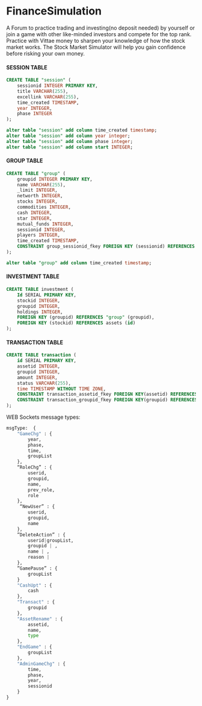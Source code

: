# FinanceSimulation
A Forum to practice trading and investing(no deposit needed) by yourself or join a game with other  like-minded investors and compete for the top rank. Practice with Vittae money to sharpen your knowledge of how the stock market  works. The Stock Market Simulator will help you gain confidence before risking your own money.

<h4>SESSION TABLE</h4>

```sql
CREATE TABLE "session" (
    sessionid INTEGER PRIMARY KEY,
    title VARCHAR(255),
    excellink VARCHAR(255),
    time_created TIMESTAMP,
    year INTEGER,
    phase INTEGER
);
```
```sql
alter table "session" add column time_created timestamp;
alter table "session" add column year integer;
alter table "session" add column phase integer;
alter table "session" add column start INTEGER;
```
<h4>GROUP TABLE</h4>

```sql
CREATE TABLE "group" (
    groupid INTEGER PRIMARY KEY,
    name VARCHAR(255),
    _limit INTEGER,
    networth INTEGER,
    stocks INTEGER,
    commodities INTEGER,
    cash INTEGER,
    star INTEGER,
    mutual_funds INTEGER,
    sessionid INTEGER,
    players INTEGER,
    time_created TIMESTAMP,
    CONSTRAINT group_sessionid_fkey FOREIGN KEY (sessionid) REFERENCES "session"(sessionid)
);
```
```sql
alter table "group" add column time_created timestamp;
```
<h4>INVESTMENT TABLE</h4>

```sql
CREATE TABLE investment (
    Id SERIAL PRIMARY KEY,
    stockid INTEGER,
    groupid INTEGER,
    holdings INTEGER,
    FOREIGN KEY (groupid) REFERENCES "group" (groupid),
    FOREIGN KEY (stockid) REFERENCES assets (id)
);
```
<h4>TRANSACTION TABLE</h4>

```sql
CREATE TABLE transaction (
    id SERIAL PRIMARY KEY,
    assetid INTEGER, 
    groupid INTEGER, 
    amount INTEGER, 
    status VARCHAR(255),
    time TIMESTAMP WITHOUT TIME ZONE, 
    CONSTRAINT transaction_assetid_fkey FOREIGN KEY(assetid) REFERENCES assets(id),
    CONSTRAINT transaction_groupid_fkey FOREIGN KEY(groupid) REFERENCES "group"(groupid)
);
```
WEB Sockets message types:
```python
msgType:  {
    "GameChg" : {
        year,
        phase,
        time,
        groupList
    },
    “RoleChg” : {
        userid,
        groupid,
        name,
        prev_role,
        role
    },
     “NewUser” : {
        userid,
        groupid,
        name
    },
    ”DeleteAction” : {
        userid|groupList,
        groupid | ,
        name | ,
        reason |  
    },
    ”GamePause” : {
        groupList
    }
    "CashUpt" : {
        cash
    },
    "Transact" : {
        groupid
    },
    "AssetRename" : {
        assetid,
        name,
        type
    },
    "EndGame" : {
        groupList
    },
    "AdminGameChg" : {
        time,
        phase,
        year,
        sessionid
    }
}
```
